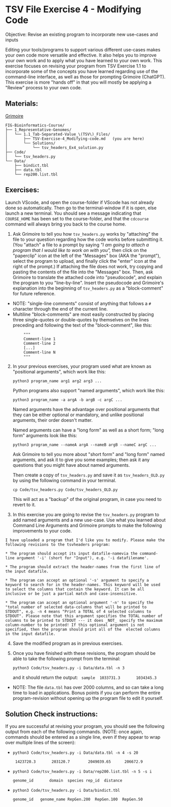 # TSV File Exercise 4 - Modifying Code

Objective: Revise an existing program to incorporate new use-cases and inputs

Editing your tools/programs to support various different use-cases makes your own code more versatile and effective. It also helps you to improve your own work and to apply what you have learned to your own work. This exercise focuses on revising your program from TSV Exercise 1.1 to incorporate some of the concepts you have learned regarding use of the command-line interface, as well as those for prompting Grimoire (ChatGPT). This exercise is more "hands off" in that you will mostly be applying a "Review" process to your own code.

## Materials: 
[Grimoire](https://chat.openai.com/g/g-n7Rs0IK86-grimoire)

```
FIG-Bioinformatics-Course/
├── 1_Representative-Genomes/
│   └── 1.1_Tab-Separated-Value_\(TSV\)_Files/
│       ├── TSV-Exercise-4_Modifying-code.md   (you are here)
│       └── Solutions/
│           └── tsv_headers_Ex4_solution.py
├── Code/
│   └── tsv_headers.py
└── Data/
    ├── bindict.tbl
    ├── data.tbl
    └── rep200.list.tbl
```

## Exercises:

Launch VScode, and open the course-folder
if VScode has not already done so automatically.
Then go to the terminal-window if it is open,
else launch a new terminal.
You should see a message indicating that `COURSE_HOME`
has been set to the course-folder, and that the
`cdcourse` command will always bring you back
to the course home.

1. Ask Grimoire to tell you how `tsv_headers.py` works by "attaching" the file to your question regarding how the code works before submitting it. (You "attach" a file to a prompt by saying _"I am going to attach a program that I would like to work on with you",_ then click on the "paperclip" icon at the left of the "Messages" box (AKA the "prompt"), select the program to upload, and finally click the "enter" icon at the right of the prompt.) If attaching the file does not work, try copying and pasting the contents of the file into the "Messages" box. Then, ask Grimoire to translate the attached code into "pseudocode", and explain the program to you "line-by-line". Insert the pseudocode and Grimoire's explanation into the beginning of `tsv_headers.py` as a "block-comment" for future reference.
* NOTE: "single-line comments" consist of anything that follows a `#` character through the end of the current line.
* Multiline "block-comments" are most easily constructed by placing three single-quotes or double-quotes by themselves on the lines preceding and following the text of the "block-comment", like this:
```
        """
        Comment-line 1
        Comment-line 2
        [...]
        Comment-line N
        """
```

2. In your previous exercises, your program used what are known as "positional arguments", which work like this:

    ``` python3 program_name arg1 arg2 arg3 ... ```

    Python programs also support "named arguments", which work like this:

    ``` python3 program_name -a argA -b argB -c argC ... ```

    Named arguments have the advantage over positional arguments that they can be either optional or mandatory, and unlike positional arguments, their order doesn't matter.

    Named arguments can have a "long form" as well as a short form; "long form" arguments look like this:
    
    ``` python3 program_name --nameA argA --nameB argB --nameC argC ... ```

    Ask Grimoire to tell you more about "short form" and "long form" named arguments, and ask it to give you some examples; then ask it any questions that you might have about named arguments.

    Then create a copy of `tsv_headers.py` and save it as `tsv_headers_OLD.py` by using the following command in your terminal.
    
    ``` cp Code/tsv_headers.py Code/tsv_headers_OLD.py ```

    This will act as a "backup" of the original program, in case you need to revert to it.


3. In this exercise you are going to revise the `tsv_headers.py` program to add named arguments and a new use-case. Use what you learned about Command Line Arguments and Grimoire prompts to make the following improvements to your code.

```
I have uploaded a program that I'd like you to modify. Please make the following revisions to the tsvheaders program:

* The program should accept its input datafile-namevia the command-line argument '-i' (short for "Input"), e.g. '-i datafilename'.

* The program should extract the header-names from the first line of the input datafile.

* The program can accept an optional '-s' argument to specify a keyword to search for in the header-names. This keyword will be used to select the columns that contain the keyword. It can be all inclusive or be just a partial match and case-insensitive. 

* The program can accept an optional argument '-n' to specify the "total number of selected data-columns that will be printed to STDOUT", e.g. -n 4 means "Print a TOTAL of 4 selected columns to STDOUT". Please note that this argument specifies the TOTAL number of columns to be printed to STDOUT --- it does _NOT_ specify the maximum column-number to be printed! If this optional argument is not specified, then the program should print all of the  elected columns in the input datafile.
```
    
4. Save the modified program as in previous exercises. 

5. Once you have finished with these revisions, the program should be able to take the following prompt from the terminal:
    
    ``` python3 Code/tsv_headers.py -i Data/data.tbl -n 3 ```
    
    and it should return the output:
    ``` sample  1033731.3       1034345.3```
* NOTE: The file `data.tbl` has over 2000 columns, and so can take a long time to load in applications. Bonus points if you can perform the entire program-revision without opening up the program file to edit it yourself.

## Solution Check instructions:

If you are successful at revising your program, you should see the following output from each of the following commands. (NOTE: once again, commands should be entered as a single line, even if they appear to wrap over multiple lines of the screen):

* ``` python3 Code/tsv_headers.py -i Data/data.tbl -n 4 -s 20 ```

    ``` 1423720.3       203120.7        2049039.65      206672.9```

* ``` python3 Code/tsv_headers.py -i Data/rep200.list.tbl -n 5 -s i ```

    ```genome_id       domain  species rep_id  distance```

* ``` python3 Code/tsv_headers.py -i Data/bindict.tbl ```

    ``` genome_id	genome_name	RepGen.200	RepGen.100	RepGen.50 ```
